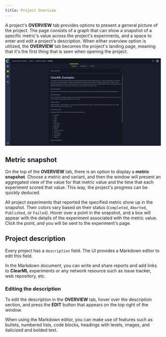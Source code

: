 ```yaml
---
title: Project Overview
---
```


A project's **OVERVIEW** tab provides options to present a general picture of the project. The page consists of a graph 
that can show a snapshot of a specific metric's value across the project's experiments, and a space to enter and edit a 
project's description. When either overview option is utilized, the **OVERVIEW** tab becomes the project's landing page, 
meaning that it's the first thing that is seen when opening the project. 

![Project overview tab gif](../img/gif/webapp_metric_snapshot.gif)

## Metric snapshot

On the top of the **OVERVIEW** tab, there is an option to display a **metric snapshot**. Choose a metric and variant, 
and then the window will present an aggregated view of the value for that metric value and the time that each 
experiment scored that value. This way, the project's progress can be quickly deduced.

All project experiments that reported the specified metric show up in the snapshot. Their colors vary based
on their status (`Completed`, `Aborted`, `Published`, or `Failed`). Hover over a point in the snapshot, and a box will 
appear with the details of the experiment associated with the metric value. Click the point, and you will 
be sent to the experiment's page. 

## Project description

Every project has a `description` field. The UI provides a Markdown editor to edit this field.

In the Markdown document, you can write and share reports and add links to **ClearML** experiments 
or any network resource such as issue tracker, web repository, etc.

### Editing the description

To edit the description in the **OVERVIEW** tab, hover over the description section, and press the  **EDIT** button that
appears on the top right of the window. 

When using the Markdown editor, you can make use of features such as bullets, 
numbered lists, code blocks, headings with levels, images, and italicized and bolded text.   

